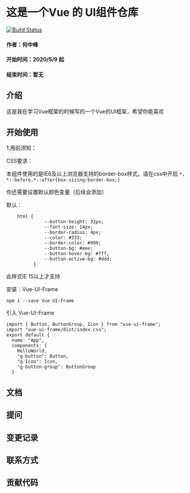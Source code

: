 # 这是一个Vue 的 UI组件仓库
[![Build Status](https://travis-ci.org/1446450047/Vue-UI-Frame.svg?branch=master)](https://travis-ci.org/1446450047/Vue-UI-Frame)
#### 作者：何中峰
#### 开始时间：2020/5/9 起
#### 结束时间：暂无


## 介绍
这是我在学习Vue框架的时候写的一个Vue的UI框架，希望你能喜欢
## 开始使用

1.用前须知：

CSS要求：
    
本组件使用的是IE8及以上浏览器支持的border-box样式，请在css中开启
    ```*，*::before,*::after{box-sizing:border-box;}```
    
你还需要设置默认颜色变量（后续会添加）
    
 默认：
  ```
      html {
                --button-height: 32px;
                --font-size: 14px;
                --border-radius: 4px;
                --color: #333;
                --border-color: #999;
                --button-bg: #eee;
                --button-hover-bg: #fff;
                --button-active-bg: #ddd;
            }
 ```
此样式IE 15以上才支持

安装：Vue-UI-Frame
```$xslt
npm i --save Vue-UI-Frame
```
引入 Vue-UI-Frame
```vuejs
import { Button, ButtonGroup, Icon } from "vue-ui-frame";
import "vue-ui-frame/dist/index.css";
export default {
  name: "App",
  components: {
    HelloWorld,
    "g-button": Button,
    "g-Icon": Icon,
    "g-button-group": ButtonGroup
  }
```
## 文档

## 提问

## 变更记录

## 联系方式

## 贡献代码
